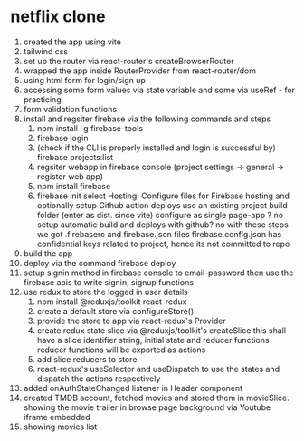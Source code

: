 # netflix clone

1. created the app using vite
2. tailwind css
3. set up the router via react-router's createBrowserRouter
4. wrapped the app inside RouterProvider from react-router/dom
5. using html form for login/sign up
6. accessing some form values via state variable and some via useRef - for practicing
7. form validation functions
8. install and regsiter firebase via the following commands and steps
   1. npm install -g firebase-tools
   2. firebase login
   3. (check if the CLI is properly installed and login is successful by)
      firebase projects:list
   4. regsiter webapp in firebase console (project settings -> general -> register web app)
   5. npm install firebase
   6. firebase init
      select Hosting: Configure files for Firebase hosting and optionally setup Github action deploys
      use an existing project
      build folder (enter as dist. since vite)
      configure as single page-app ? no
      setup automatic build and deploys with github? no
      with these steps we got .firebaserc and firebase.json files
      firebase.config.json has confidential keys related to project, hence its not committed to repo
9. build the app
10. deploy via the command
    firebase deploy
11. setup signin method in firebase console to email-password
    then use the firebase apis to write signin, signup functions
12. use redux to store the logged in user details
    1. npm install @reduxjs/toolkit react-redux
    2. create a default store via configureStore()
    3. provide the store to app via react-redux's Provider
    4. create redux state slice via @reduxjs/toolkit's createSlice
       this shall have a slice identifier string, initial state and reducer functions
       reducer functions will be exported as actions
    5. add slice reducers to store
    6. react-redux's useSelector and useDispatch to use the states and dispatch the actions respectively
13. added onAuthStateChanged listener in Header component
14. created TMDB account, fetched movies and stored them in movieSlice.
    showing the movie trailer in browse page background via Youtube iframe embedded
15. showing movies list
